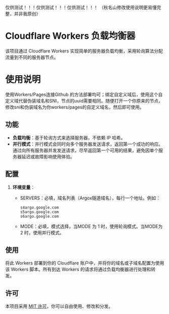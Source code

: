 仅供测试！！！仅供测试！！！仅供测试！！！
（秋名山修改使用说明更易懂完整，并非我原创）

# Cloudflare Workers 负载均衡器

该项目通过 Cloudflare Workers 实现简单的服务器负载均衡，采用轮询算法分配流量到不同的服务器节点。

# 使用说明

使用Workers/Pages连接Github 的方法部署均可；绑定自定义域后，使用这个自定义域代替伪装域名和SNI，节点的uuid需要相同。随便打开一个你原来的节点，修改sni和伪装域名为你workers/pages的自定义域名，然后即可使用。

## 功能

- **负载均衡**：基于轮询方式来选择服务器，不依赖 IP 哈希。
- **并行模式**：并行模式会同时向多个服务器发送请求，返回第一个成功的响应。通过向所有服务器并发发送请求，尽早返回第一个可用的结果，避免因单个服务器延迟或故障影响使用体验。

## 配置

1. **环境变量**：

   - SERVERS：必填，域名列表（Argox隧道域名），每行一个地址。例如：
     ```
     s4argo.google.com
     s5argo.google.com
     s6argo.google.com
     ```
   - MODE：必填，模式选择，当MODE 为 1 时，使用轮询模式。当MODE为 2 时，使用并行模式。


## 使用

将此 Workers 部署到你的 Cloudflare 账户中，并将你的域名或子域名配置为使用该 Workers 脚本。所有到达 Workers 的请求将通过负载均衡器进行处理和转发。

## 许可

本项目采用 [MIT 许可](LICENSE)，你可以自由使用、修改和分发。
